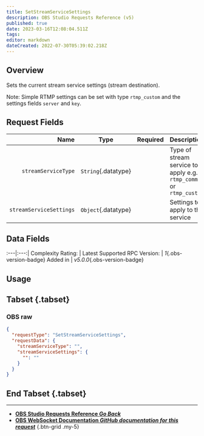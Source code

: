 ```yaml
---
title: SetStreamServiceSettings
description: OBS Studio Requests Reference (v5)
published: true
date: 2023-03-16T12:08:04.511Z
tags: 
editor: markdown
dateCreated: 2022-07-30T05:39:02.218Z
---
```


## Overview
Sets the current stream service settings (stream destination).

Note: Simple RTMP settings can be set with type `rtmp_custom` and the settings fields `server` and `key`.

## Request Fields
Name | Type | Required| Description |
----:|:----:|:-------:|:------------|
`streamServiceType` | `String`{.datatype} | <i class="mdi mdi-check-bold"></i> | Type of stream service to apply e.g. `rtmp_common` or `rtmp_custom`
`streamServiceSettings` | `Object`{.datatype} | <i class="mdi mdi-check-bold"></i> | Settings to apply to the service

## Data Fields
:---|:---:|
Complexity Rating: | <span class="stars stars--4"></span>
Latest Supported RPC Version: | *1*{.obs-version-badge}
Added in | *v5.0.0*{.obs-version-badge}

## Usage
## Tabset {.tabset}
### OBS raw
```json
{
  "requestType": "SetStreamServiceSettings",
  "requestData": {
    "streamServiceType": "",
    "streamServiceSettings": {
      "": ""
    }
  }
}
```
## End Tabset {.tabset}

---

- [<i class="mdi mdi-chevron-left"></i>**OBS Studio Requests Reference *Go Back***](/Broadcasters/OBS/Requests)
- [<i class="mdi mdi-github"></i> **OBS WebSocket Documentation *GitHub documentation for this request***](https://github.com/obsproject/obs-websocket/blob/master/docs/generated/protocol.md#setstreamservicesettings)
{.btn-grid .my-5}